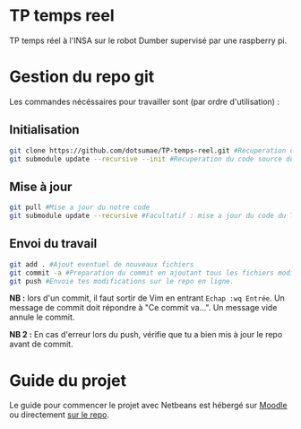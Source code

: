 # TP temps reel
TP temps réel à l'INSA sur le robot Dumber supervisé par une raspberry pi.

# Gestion du repo git
Les commandes nécéssaires pour travailler sont (par ordre d'utilisation) : 
## Initialisation
```bash
git clone https://github.com/dotsumae/TP-temps-reel.git #Recuperation de notre code
git submodule update --recursive --init #Recuperation du code source du TP
```

## Mise à jour
```bash
git pull #Mise a jour du notre code
git submodule update --recursive #Facultatif : mise a jour du code du TP
```

## Envoi du travail

```bash
git add . #Ajout eventuel de nouveaux fichiers
git commit -a #Preparation du commit en ajoutant tous les fichiers modifiés, mais pas les nouveaux !
git push #Envoie tes modifications sur le repo en ligne.
```
**NB :** lors d'un commit, il faut sortir de Vim en entrant `Echap :wq Entrée`. Un message de commit doit répondre à "Ce commit va...". Un message vide annule le commit.

**NB 2 :** En cas d'erreur lors du push, vérifie que tu a bien mis à jour le repo avant de commit.


# Guide du projet
Le guide pour commencer le projet avec Netbeans est hébergé sur [Moodle](https://moodle.insa-toulouse.fr/pluginfile.php/92209/mod_resource/content/6/guide.pdf) ou directement [sur le repo](https://github.com/dotsumae/TP-temps-reel/blob/master/specification/guide.pdf).
